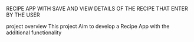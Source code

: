 RECIPE APP WITH SAVE AND VIEW DETAILS OF THE RECIPE THAT ENTER BY THE USER

project overview
This project Aim to develop a Recipe App with the additional functionality
